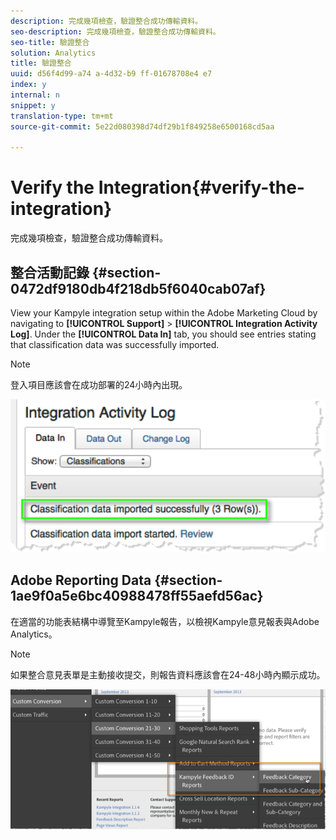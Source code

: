 ```yaml
---
description: 完成幾項檢查，驗證整合成功傳輸資料。
seo-description: 完成幾項檢查，驗證整合成功傳輸資料。
seo-title: 驗證整合
solution: Analytics
title: 驗證整合
uuid: d56f4d99-a74 a-4d32-b9 ff-01678708e4 e7
index: y
internal: n
snippet: y
translation-type: tm+mt
source-git-commit: 5e22d080398d74df29b1f849258e6500168cd5aa

---
```



# Verify the Integration{#verify-the-integration}

完成幾項檢查，驗證整合成功傳輸資料。

## 整合活動記錄 {#section-0472df9180db4f218db5f6040cab07af}

View your Kampyle integration setup within the Adobe Marketing Cloud by navigating to **[!UICONTROL Support]** &gt; **[!UICONTROL Integration Activity Log]**. Under the **[!UICONTROL Data In]** tab, you should see entries stating that classification data was successfully imported.

>[!NOTE]
>
>登入項目應該會在成功部署的24小時內出現。

![](assets/integration_activity_log.png)

## Adobe Reporting Data {#section-1ae9f0a5e6bc40988478ff55aefd56ac}

在適當的功能表結構中導覽至Kampyle報告，以檢視Kampyle意見報表與Adobe Analytics。

>[!NOTE]
>
>如果整合意見表單是主動接收提交，則報告資料應該會在24-48小時內顯示成功。

![](assets/adobe_reporting_data.png)

